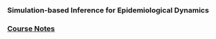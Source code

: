 ### Simulation-based Inference for Epidemiological Dynamics
### [Course Notes](http://kingaa.github.io/sbied/)
